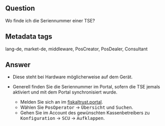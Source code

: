## Question

Wo finde ich die Seriennummer einer TSE?

## Metadata tags

lang-de, market-de, middleware, PosCreator, PosDealer, Consultant

## Answer

* Diese steht bei Hardware möglicherweise auf dem Gerät.
* Generell finden Sie die Seriennummer im Portal, sofern die TSE jemals aktiviert und mit dem Portal synchronisiert wurde. 

    * Melden Sie sich an im [fiskaltrust.portal](https://portal.fiskaltrust.de/Account/Login?returnUrl=%2fHome%2fDashboard).
    * Wählen Sie <kbd>PosOperator</kbd>  &rarr; <kbd>Übersicht</kbd> und <kbd>Suchen</kbd>.
    * Gehen Sie im Account des gewünschten Kassenbetreibers zu
<kbd>Konfiguration</kbd>   &rarr;  <kbd>SCU</kbd>  &rarr;  <kbd>Aufklappen</kbd>.
